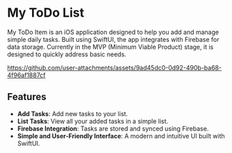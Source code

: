 # My ToDo List

My ToDo Item is an iOS application designed to help you add and manage simple daily tasks. Built using SwiftUI, the app integrates with Firebase for data storage. Currently in the MVP (Minimum Viable Product) stage, it is designed to quickly address basic needs.


https://github.com/user-attachments/assets/9ad45dc0-0d92-490b-ba68-4f96af1887cf


## Features

- **Add Tasks**: Add new tasks to your list.
- **List Tasks**: View all your added tasks in a simple list.
- **Firebase Integration**: Tasks are stored and synced using Firebase.
- **Simple and User-Friendly Interface**: A modern and intuitive UI built with SwiftUI.
